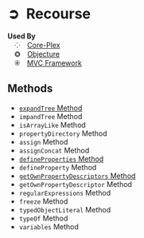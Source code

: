 # ➲&ensp;Recourse
**Used By**  
&emsp;⁘&emsp;[Core-Plex](https://npmjs.org/core-plex)  
&emsp;❂&emsp;[Objecture](https://npmjs.org/objecture)  
&emsp;⁜&emsp;[MVC Framework](https://npmjs.org/mvc-framework)  

## Methods
 - [`expandTree` Method](./document/methods/expand-tree.md)
 - `impandTree` Method
 - `isArrayLike` Method
 - `propertyDirectory` Method
 - `assign` Method
 - `assignConcat` Method
 - [`defineProperties` Method](./document/methods/define-properties.md)
 - `defineProperty` Method
 - [`getOwnPropertyDescriptors` Method](./document/methods/get-own-property-descriptors.md)
 - `getOwnPropertyDescriptor` Method
 - `regularExpressions` Method
 - `freeze` Method
 - `typedObjectLiteral` Method
 - `typeOf` Method
 - `variables` Method